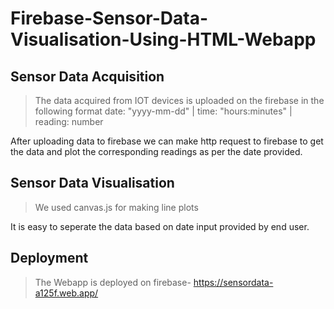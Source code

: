 # Firebase-Sensor-Data-Visualisation-Using-HTML-Webapp
## Sensor Data Acquisition
>The data acquired from IOT devices is uploaded on the firebase in the following format
>date: "yyyy-mm-dd" | time: "hours:minutes" | reading: number

After uploading data to firebase we can make http request to firebase to get the data and plot the corresponding readings as per the date provided.

## Sensor Data Visualisation
>We used canvas.js for making line plots

It is easy to seperate the data based on date input provided by end user.

## Deployment
>The Webapp is deployed on firebase- https://sensordata-a125f.web.app/
